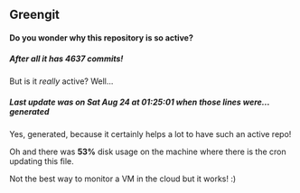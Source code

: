 ## Greengit

#### Do you wonder why this repository is so active?

##### After all it has 4637 commits!

But is it *really* active? Well...

##### Last update was on Sat Aug 24 at 01:25:01 when those lines were... generated

Yes, generated, because it certainly helps a lot to have such an active repo!

Oh and there was **53%** disk usage on the machine
where there is the cron updating this file.

Not the best way to monitor a VM in the cloud but it works! :)
